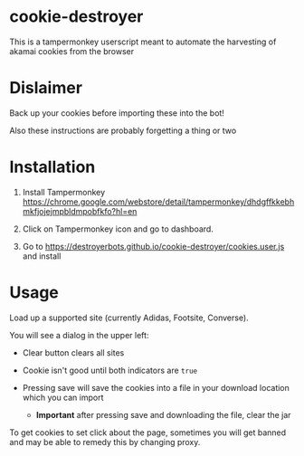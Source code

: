 # cookie-destroyer

This is a tampermonkey userscript meant to automate the harvesting of akamai cookies from the browser

# Dislaimer

Back up your cookies before importing these into the bot!

Also these instructions are probably forgetting a thing or two

# Installation

1. Install Tampermonkey https://chrome.google.com/webstore/detail/tampermonkey/dhdgffkkebhmkfjojejmpbldmpobfkfo?hl=en

2. Click on Tampermonkey icon and go to dashboard.

3. Go to https://destroyerbots.github.io/cookie-destroyer/cookies.user.js and install

# Usage

Load up a supported site (currently Adidas, Footsite, Converse).

You will see a dialog in the upper left:

- Clear button clears all sites

- Cookie isn't good until both indicators are `true`

- Pressing save will save the cookies into a file in your download location which you can import
    - **Important** after pressing save and downloading the file, clear the jar

To get cookies to set click about the page, sometimes you will get banned and may be able to remedy this by changing proxy.